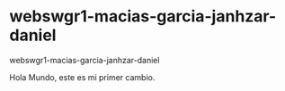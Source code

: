# webswgr1-macias-garcia-janhzar-daniel

webswgr1-macias-garcia-janhzar-daniel

Hola Mundo, este es mi primer cambio.
